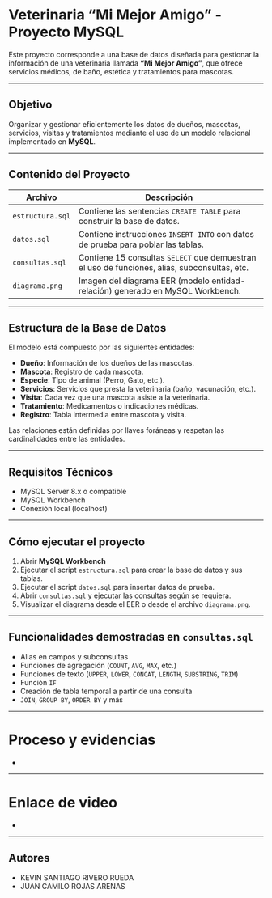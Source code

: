 # Veterinaria “Mi Mejor Amigo” - Proyecto MySQL

Este proyecto corresponde a una base de datos diseñada para gestionar la información de una veterinaria llamada **“Mi Mejor Amigo”**, que ofrece servicios médicos, de baño, estética y tratamientos para mascotas.

---

## Objetivo

Organizar y gestionar eficientemente los datos de dueños, mascotas, servicios, visitas y tratamientos mediante el uso de un modelo relacional implementado en **MySQL**.

---

## Contenido del Proyecto

| Archivo          | Descripción                                                              |
|------------------|--------------------------------------------------------------------------|
| `estructura.sql` | Contiene las sentencias `CREATE TABLE` para construir la base de datos. |
| `datos.sql`      | Contiene instrucciones `INSERT INTO` con datos de prueba para poblar las tablas. |
| `consultas.sql`  | Contiene 15 consultas `SELECT` que demuestran el uso de funciones, alias, subconsultas, etc. |
| `diagrama.png`   | Imagen del diagrama EER (modelo entidad-relación) generado en MySQL Workbench. |

---

## Estructura de la Base de Datos

El modelo está compuesto por las siguientes entidades:

- **Dueño**: Información de los dueños de las mascotas.
- **Mascota**: Registro de cada mascota.
- **Especie**: Tipo de animal (Perro, Gato, etc.).
- **Servicios**: Servicios que presta la veterinaria (baño, vacunación, etc.).
- **Visita**: Cada vez que una mascota asiste a la veterinaria.
- **Tratamiento**: Medicamentos o indicaciones médicas.
- **Registro**: Tabla intermedia entre mascota y visita.

Las relaciones están definidas por llaves foráneas y respetan las cardinalidades entre las entidades.

---

## Requisitos Técnicos

- MySQL Server 8.x o compatible
- MySQL Workbench
- Conexión local (localhost)

---

## Cómo ejecutar el proyecto

1. Abrir **MySQL Workbench**
2. Ejecutar el script `estructura.sql` para crear la base de datos y sus tablas.
3. Ejecutar el script `datos.sql` para insertar datos de prueba.
4. Abrir `consultas.sql` y ejecutar las consultas según se requiera.
5. Visualizar el diagrama desde el EER o desde el archivo `diagrama.png`.

---

## Funcionalidades demostradas en `consultas.sql`

- Alias en campos y subconsultas
- Funciones de agregación (`COUNT`, `AVG`, `MAX`, etc.)
- Funciones de texto (`UPPER`, `LOWER`, `CONCAT`, `LENGTH`, `SUBSTRING`, `TRIM`)
- Función `IF`
- Creación de tabla temporal a partir de una consulta
- `JOIN`, `GROUP BY`, `ORDER BY` y más

---
# Proceso y evidencias
-
---
# Enlace de video
-
---

## Autores

- KEVIN SANTIAGO RIVERO RUEDA 
- JUAN CAMILO ROJAS ARENAS